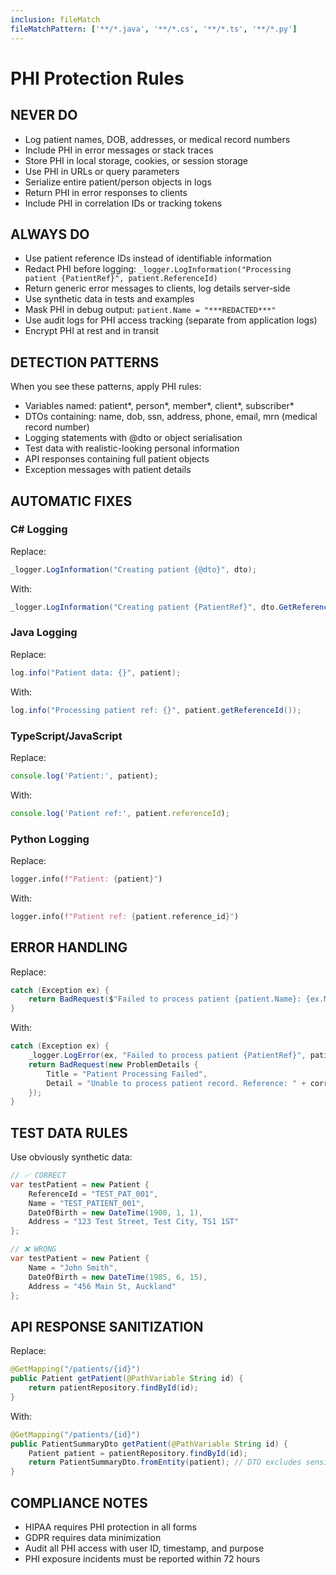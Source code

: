 ```yaml
---
inclusion: fileMatch
fileMatchPattern: ['**/*.java', '**/*.cs', '**/*.ts', '**/*.py']
---
```

# PHI Protection Rules

## NEVER DO
- Log patient names, DOB, addresses, or medical record numbers
- Include PHI in error messages or stack traces
- Store PHI in local storage, cookies, or session storage
- Use PHI in URLs or query parameters
- Serialize entire patient/person objects in logs
- Return PHI in error responses to clients
- Include PHI in correlation IDs or tracking tokens

## ALWAYS DO
- Use patient reference IDs instead of identifiable information
- Redact PHI before logging: `_logger.LogInformation("Processing patient {PatientRef}", patient.ReferenceId)`
- Return generic error messages to clients, log details server-side
- Use synthetic data in tests and examples
- Mask PHI in debug output: `patient.Name = "***REDACTED***"`
- Use audit logs for PHI access tracking (separate from application logs)
- Encrypt PHI at rest and in transit

## DETECTION PATTERNS
When you see these patterns, apply PHI rules:
- Variables named: patient*, person*, member*, client*, subscriber*
- DTOs containing: name, dob, ssn, address, phone, email, mrn (medical record number)
- Logging statements with @dto or object serialisation
- Test data with realistic-looking personal information
- API responses containing full patient objects
- Exception messages with patient details

## AUTOMATIC FIXES

### C# Logging
Replace:
```csharp
_logger.LogInformation("Creating patient {@dto}", dto);
```
With:
```csharp
_logger.LogInformation("Creating patient {PatientRef}", dto.GetReferenceId());
```

### Java Logging
Replace:
```java
log.info("Patient data: {}", patient);
```
With:
```java
log.info("Processing patient ref: {}", patient.getReferenceId());
```

### TypeScript/JavaScript
Replace:
```typescript
console.log('Patient:', patient);
```
With:
```typescript
console.log('Patient ref:', patient.referenceId);
```

### Python Logging
Replace:
```python
logger.info(f"Patient: {patient}")
```
With:
```python
logger.info(f"Patient ref: {patient.reference_id}")
```

## ERROR HANDLING
Replace:
```csharp
catch (Exception ex) {
    return BadRequest($"Failed to process patient {patient.Name}: {ex.Message}");
}
```
With:
```csharp
catch (Exception ex) {
    _logger.LogError(ex, "Failed to process patient {PatientRef}", patient.ReferenceId);
    return BadRequest(new ProblemDetails {
        Title = "Patient Processing Failed",
        Detail = "Unable to process patient record. Reference: " + correlationId
    });
}
```

## TEST DATA RULES
Use obviously synthetic data:
```csharp
// ✅ CORRECT
var testPatient = new Patient {
    ReferenceId = "TEST_PAT_001",
    Name = "TEST_PATIENT_001",
    DateOfBirth = new DateTime(1900, 1, 1),
    Address = "123 Test Street, Test City, TS1 1ST"
};

// ❌ WRONG
var testPatient = new Patient {
    Name = "John Smith",
    DateOfBirth = new DateTime(1985, 6, 15),
    Address = "456 Main St, Auckland"
};
```

## API RESPONSE SANITIZATION
Replace:
```java
@GetMapping("/patients/{id}")
public Patient getPatient(@PathVariable String id) {
    return patientRepository.findById(id);
}
```
With:
```java
@GetMapping("/patients/{id}")
public PatientSummaryDto getPatient(@PathVariable String id) {
    Patient patient = patientRepository.findById(id);
    return PatientSummaryDto.fromEntity(patient); // DTO excludes sensitive fields
}
```

## COMPLIANCE NOTES
- HIPAA requires PHI protection in all forms
- GDPR requires data minimization
- Audit all PHI access with user ID, timestamp, and purpose
- PHI exposure incidents must be reported within 72 hours


